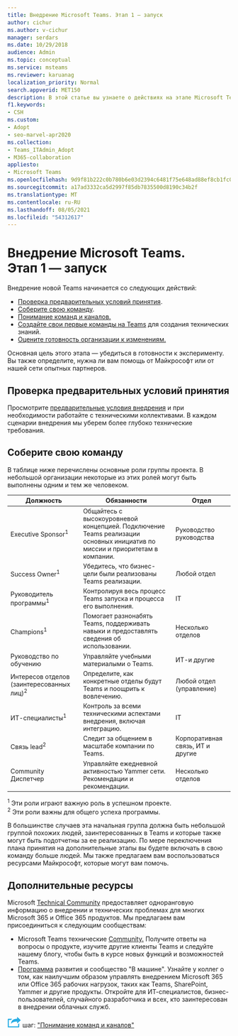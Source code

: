 ```yaml
---
title: Внедрение Microsoft Teams. Этап 1 — запуск
author: cichur
ms.author: v-cichur
manager: serdars
ms.date: 10/29/2018
audience: Admin
ms.topic: conceptual
ms.service: msteams
ms.reviewer: karuanag
localization_priority: Normal
search.appverid: MET150
description: В этой статье вы узнаете о действиях на этапе Microsoft Teams внедрения. В этой группе вы также Microsoft Teams по настройке и планированию группы.
f1.keywords:
- CSH
ms.custom:
- Adopt
- seo-marvel-apr2020
ms.collection:
- Teams_ITAdmin_Adopt
- M365-collaboration
appliesto:
- Microsoft Teams
ms.openlocfilehash: 9d9f81b222c0b780b6e03d2394c6481f75e648ad88ef8cb1fc0a6498e53240ff
ms.sourcegitcommit: a17ad3332ca5d2997f85db7835500d8190c34b2f
ms.translationtype: MT
ms.contentlocale: ru-RU
ms.lasthandoff: 08/05/2021
ms.locfileid: "54312617"
---
```

# <a name="microsoft-teams-adoption-phase-1---start"></a>Внедрение Microsoft Teams. Этап 1 — запуск

Внедрение новой Teams начинается со следующих действий:

- [Проверка предварительных условий принятия](#validate-adoption-prerequisites).
- [Соберите свою команду](#assemble-your-team).
- [Понимание команд и каналов.](teams-adoption-understand-teams-and-channels.md)
- [Создайте свои первые команды на Teams](teams-adoption-your-first-teams.md) для создания технических знаний.
- [Оцените готовность организации к изменениям.](teams-adoption-assess-readiness.md)

Основная цель этого этапа — убедиться в готовности к эксперименту. Вы также определите, нужна ли вам помощь от Майкрософт или от нашей сети опытных партнеров.  

## <a name="validate-adoption-prerequisites"></a>Проверка предварительных условий принятия

Просмотрите [предварительные условия внедрения](teams-adoption-get-started.md#adoption-prerequisites) и при необходимости работайте с техническими коллективами. В каждом сценарии внедрения мы уберем более глубоко технические требования.

## <a name="assemble-your-team"></a>Соберите свою команду

В таблице ниже перечислены основные роли группы проекта. В небольшой организации некоторые из этих ролей могут быть выполнены одним и тем же человеком.

| Должность | Обязанности | Отдел |
| ---- | ---------------- | ---------- |
| Executive Sponsor<sup>1</sup> | Общайтесь с высокоуровневой концепцией. Подключение Teams реализации основных инициатив по миссии и приоритетам в компании. | Руководство руководства |
| Success Owner<sup>1</sup> | Убедитесь, что бизнес-цели были реализованы Teams реализации. | Любой отдел |
| Руководитель программы<sup>1</sup> | Контролируя весь процесс Teams запуска и процесса его выполнения. | IT |
| Champions<sup>1</sup> | Помогает разнонабять Teams, поддерживать навыки и предоставлять сведения об использовании. | Несколько отделов |
| Руководство по обучению | Управляйте учебными материалыми о Teams. | ИТ-и другие |
| Интересов отделов (заинтересованных лиц)<sup>2</sup> | Определите, как конкретные отделы будут Teams и поощрить к вовлечению. | Любой отдел (управление) |
| ИТ-специалисты<sup>1</sup> | Контроль за всеми техническими аспектами внедрения, включая интеграцию. | IT |
| Связь lead<sup>2</sup> | Следит за общением в масштабе компании по Teams. | Корпоративная связь, ИТ и другие |
| Community Диспетчер | Управляйте ежедневной активностью Yammer сети. Рекомендации и рекомендации. | Несколько отделов |

<sup>1</sup> Эти роли играют важную роль в успешном проекте.</br>
<sup>2</sup> Эти роли важны для общего успеха программы.

В большинстве случаев эта начальная группа должна быть небольшой группой похожих людей, заинтересованных в Teams и которые также могут быть подотчетны за ее реализацию. По мере переключения плана принятия на дополнительные этапы вы будете включать в свою команду больше людей. Мы также предлагаем вам воспользоваться ресурсами Майкрософт, которые могут вам помочь. 

## <a name="additional-resources"></a>Дополнительные ресурсы

Microsoft [Technical Community](https://aka.ms/TechCommunity) предоставляет одноранговую информацию о внедрении и технических проблемах для многих Microsoft 365 и Office 365 продуктов. Мы предлагаем вам присоединиться к следующим сообществам:

- Microsoft Teams технические [Community.](https://aka.ms/TeamsCommunity) Получите ответы на вопросы о продукте, изучите другие клиенты Teams и следуйте нашему блогу, чтобы быть в курсе новых функций и возможностей Teams. 
- [Программа](https://aka.ms/O365Champions) развития и сообщество "В машине". Узнайте у коллег о том, как наилучшим образом управлять внедрением Microsoft 365 или Office 365 рабочих нагрузок, таких как Teams, SharePoint, Yammer и другие продукты. Откройте для ИТ-специалистов, бизнес-пользователей, случайного разработчика и всех, кто заинтересован в внедрении облачных служб.  


![Значок, представляющий следующий ](media/teams-adoption-next-icon.png) шаг: ["Понимание команд и каналов"](teams-adoption-understand-teams-and-channels.md)
